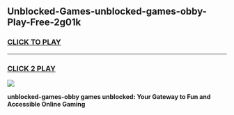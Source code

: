 
## Unblocked-Games-unblocked-games-obby-Play-Free-2g01k
<h3>
<a href="https://premium76.site?title=unblocked-games-obby&ref=20A">CLICK TO PLAY</a></h3>
<hr>

<h3>
<a href="https://premium76.site?title=unblocked-games-obby&ref=20A">CLICK 2 PLAY</a>
  
</h3>

<a href="https://premium76.site?title=unblocked-games-obby&ref=20A"><img src="https://clearcache.store/games.png"></a>


**unblocked-games-obby games unblocked: Your Gateway to Fun and Accessible Online Gaming**
